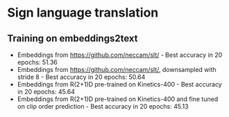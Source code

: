 # Sign language translation

## Training on embeddings2text

 - Embeddings from https://github.com/neccam/slt/ - Best accuracy in 20 epochs: 51.36
 - Embeddings from https://github.com/neccam/slt/, downsampled with stride 8 - Best accuracy in 20 epochs: 50.64
 - Embeddings from R(2+1)D pre-trained on Kinetics-400 - Best accuracy in 20 epochs: 45.64
 - Embeddings from R(2+1)D pre-trained on Kinetics-400 and fine tuned on clip order prediction - Best accuracy in 20 epochs: 45.13
